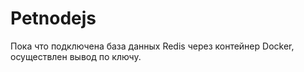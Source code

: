 # Petnodejs

Пока что подключена база данных Redis через контейнер Docker, осуществлен вывод по ключу.